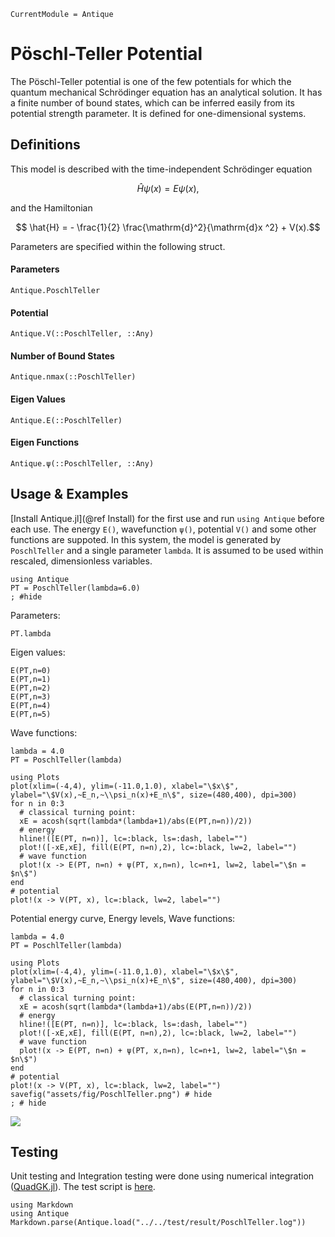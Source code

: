 ```@meta
CurrentModule = Antique
```

# Pöschl-Teller Potential

The Pöschl-Teller potential is one of the few potentials for which the quantum mechanical Schrödinger equation has an analytical solution. It has a finite number of bound states, which can be inferred easily from its potential strength parameter. It is defined for one-dimensional systems.

## Definitions

This model is described with the time-independent Schrödinger equation
```math
  \hat{H} \psi(x) = E \psi(x),
```
and the Hamiltonian
```math
  \hat{H} = - \frac{1}{2} \frac{\mathrm{d}^2}{\mathrm{d}x ^2} + V(x).
```
Parameters are specified within the following struct.

#### Parameters
```@docs; canonical=false
Antique.PoschlTeller
```

#### Potential
```@docs; canonical=false
Antique.V(::PoschlTeller, ::Any)
```

#### Number of Bound States
```@docs; canonical=false
Antique.nmax(::PoschlTeller)
```

#### Eigen Values
```@docs; canonical=false
Antique.E(::PoschlTeller)
```

#### Eigen Functions
```@docs; canonical=false
Antique.ψ(::PoschlTeller, ::Any)
```

## Usage & Examples

[Install Antique.jl](@ref Install) for the first use and run `using Antique` before each use. The energy `E()`, wavefunction `ψ()`, potential `V()` and some other functions are suppoted. In this system, the model is generated by `PoschlTeller` and a single parameter `lambda`. It is assumed to be used within rescaled, dimensionless variables.

```@example PT
using Antique
PT = PoschlTeller(lambda=6.0)
; #hide
```

Parameters:

```@repl PT
PT.lambda
```

Eigen values:

```@repl PT
E(PT,n=0)
E(PT,n=1)
E(PT,n=2)
E(PT,n=3)
E(PT,n=4)
E(PT,n=5)
```

Wave functions:

```@example PT
lambda = 4.0
PT = PoschlTeller(lambda)

using Plots
plot(xlim=(-4,4), ylim=(-11.0,1.0), xlabel="\$x\$", ylabel="\$V(x),~E_n,~\\psi_n(x)+E_n\$", size=(480,400), dpi=300)
for n in 0:3
  # classical turning point:
  xE = acosh(sqrt(lambda*(lambda+1)/abs(E(PT,n=n))/2))
  # energy
  hline!([E(PT, n=n)], lc=:black, ls=:dash, label="")
  plot!([-xE,xE], fill(E(PT, n=n),2), lc=:black, lw=2, label="")
  # wave function
  plot!(x -> E(PT, n=n) + ψ(PT, x,n=n), lc=n+1, lw=2, label="\$n = $n\$")
end
# potential
plot!(x -> V(PT, x), lc=:black, lw=2, label="")
```

Potential energy curve, Energy levels, Wave functions:

```@example PT
lambda = 4.0
PT = PoschlTeller(lambda)

using Plots
plot(xlim=(-4,4), ylim=(-11.0,1.0), xlabel="\$x\$", ylabel="\$V(x),~E_n,~\\psi_n(x)+E_n\$", size=(480,400), dpi=300)
for n in 0:3
  # classical turning point:
  xE = acosh(sqrt(lambda*(lambda+1)/abs(E(PT,n=n))/2))
  # energy
  hline!([E(PT, n=n)], lc=:black, ls=:dash, label="")
  plot!([-xE,xE], fill(E(PT, n=n),2), lc=:black, lw=2, label="")
  # wave function
  plot!(x -> E(PT, n=n) + ψ(PT, x,n=n), lc=n+1, lw=2, label="\$n = $n\$")
end
# potential
plot!(x -> V(PT, x), lc=:black, lw=2, label="")
savefig("assets/fig/PoschlTeller.png") # hide
; # hide
```

![](assets/fig/PoschlTeller.png)

## Testing

Unit testing and Integration testing were done using numerical integration ([QuadGK.jl](https://juliamath.github.io/QuadGK.jl/stable/)). The test script is [here](https://github.com/ohno/Antique.jl/blob/main/test/PoschlTeller.jl).

```@eval
using Markdown
using Antique
Markdown.parse(Antique.load("../../test/result/PoschlTeller.log"))
```